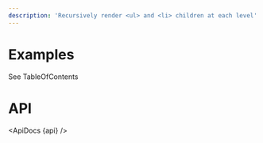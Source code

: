 ```yaml
---
description: 'Recursively render <ul> and <li> children at each level'
---
```


<script lang="ts">
	import api from '$lib/components/TreeList.svelte?raw&sveld';
  import ApiDocs from '$lib/components/ApiDocs.svelte';

	import TreeList from '$lib/components/TreeList.svelte';
	import Preview from '$lib/components/Preview.svelte';
</script>

# Examples

See TableOfContents

# API

<ApiDocs {api} />
